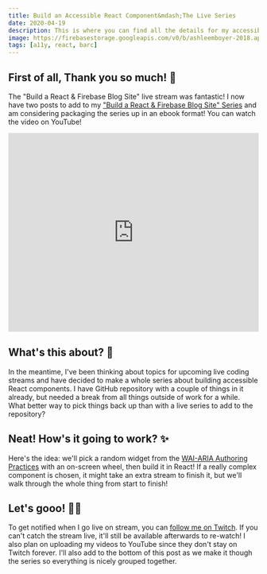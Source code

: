 ```yaml
---
title: Build an Accessible React Component&mdash;The Live Series
date: 2020-04-19
description: This is where you can find all the details for my accessible React component live coding series.
image: https://firebasestorage.googleapis.com/v0/b/ashleemboyer-2018.appspot.com/o/headers%2F2020%2F02%2FBuild%20an%20Accessible%20React%20Component%20The%20Live%20Series.png?alt=media&token=6b90bff4-abbd-4c40-98a2-2222ae2a3b21
tags: [a11y, react, barc]
---
```


## First of all, Thank you so much! 🎉

The "Build a React & Firebase Blog Site" live stream was fantastic! I now have two posts to add to my ["Build a React & Firebase Blog Site" Series](https://dev.to/ashleemboyer/build-a-react-firebase-blog-site-part-1-4gn0) and am considering packaging the series up in an ebook format! You can watch the video on YouTube!

<iframe width="100%" height="400px" src="https://www.youtube.com/embed/UA0-DWfIuts" frameborder="0" allow="accelerometer; autoplay; encrypted-media; gyroscope; picture-in-picture" allowfullscreen></iframe>

## What's this about? 🤔

In the meantime, I've been thinking about topics for upcoming live coding streams and have decided to make a whole series about building accessible React components. I have GitHub repository with a couple of things in it already, but needed a break from all things outside of work for a while. What better way to pick things back up than with a live series to add to the repository?

## Neat! How's it going to work? ✨

Here's the idea: we'll pick a random widget from the [WAI-ARIA Authoring Practices](https://www.w3.org/TR/wai-aria-practices) with an on-screen wheel, then build it in React! If a really complex component is chosen, it might take an extra stream to finish it, but we'll walk through the whole thing from start to finish!

## Let's gooo! 🏃‍♀️

To get notified when I go live on stream, you can [follow me on Twitch](https://twitch.tv/ashleemboyer). If you can't catch the stream live, it'll still be available afterwards to re-watch! I also plan on uploading my videos to YouTube since they don't stay on Twitch forever. I'll also add to the bottom of this post as we make it though the series so everything is nicely grouped together.
